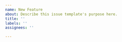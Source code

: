 ```yaml
---
name: New Feature
about: Describe this issue template's purpose here.
title: ''
labels: ''
assignees: ''

---
```




